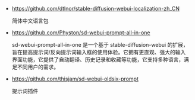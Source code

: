 

- https://github.com/dtlnor/stable-diffusion-webui-localization-zh_CN  </p>
  简体中文语言包 


- https://github.com/Physton/sd-webui-prompt-all-in-one  </p>
  sd-webui-prompt-all-in-one 是一个基于 stable-diffusion-webui 的扩展，旨在提高提示词/反向提示词输入框的使用体验。它拥有更直观、强大的输入界面功能，它提供了自动翻译、历史记录和收藏等功能，它支持多种语言，满足不同用户的需求。


- https://github.com/thisjam/sd-webui-oldsix-prompt </p>
  提示词插件



